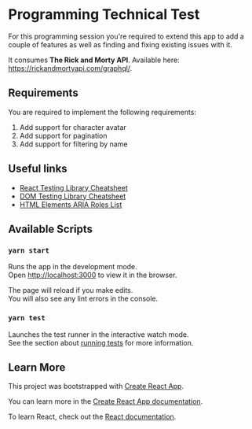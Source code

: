 # Programming Technical Test

For this programming session you're required to extend this app to add a couple of features as well as finding and fixing existing issues with it.

It consumes **The Rick and Morty API**. Available here: https://rickandmortyapi.com/graphql/.

## Requirements

You are required to implement the following requirements:

1. Add support for character avatar
2. Add support for pagination
3. Add support for filtering by name

## Useful links
- [React Testing Library Cheatsheet](https://testing-library.com/docs/react-testing-library/cheatsheet/)
- [DOM Testing Library Cheatsheet](https://testing-library.com/docs/dom-testing-library/cheatsheet/)
- [HTML Elements ARIA Roles List](https://www.w3.org/TR/html-aria/#docconformance)

## Available Scripts

### `yarn start`

Runs the app in the development mode.<br />
Open [http://localhost:3000](http://localhost:3000) to view it in the browser.

The page will reload if you make edits.<br />
You will also see any lint errors in the console.

### `yarn test`

Launches the test runner in the interactive watch mode.<br />
See the section about [running tests](https://facebook.github.io/create-react-app/docs/running-tests) for more information.

## Learn More

This project was bootstrapped with [Create React App](https://github.com/facebook/create-react-app).

You can learn more in the [Create React App documentation](https://facebook.github.io/create-react-app/docs/getting-started).

To learn React, check out the [React documentation](https://reactjs.org/).



